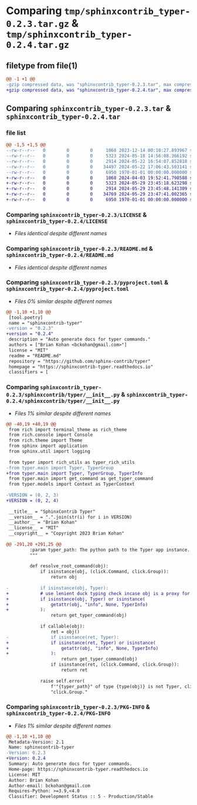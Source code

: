 # Comparing `tmp/sphinxcontrib_typer-0.2.3.tar.gz` & `tmp/sphinxcontrib_typer-0.2.4.tar.gz`

## filetype from file(1)

```diff
@@ -1 +1 @@
-gzip compressed data, was "sphinxcontrib_typer-0.2.3.tar", max compression
+gzip compressed data, was "sphinxcontrib_typer-0.2.4.tar", max compression
```

## Comparing `sphinxcontrib_typer-0.2.3.tar` & `sphinxcontrib_typer-0.2.4.tar`

### file list

```diff
@@ -1,5 +1,5 @@
--rw-r--r--   0        0        0     1068 2023-12-14 00:10:27.893967 sphinxcontrib_typer-0.2.3/LICENSE
--rw-r--r--   0        0        0     5323 2024-05-18 14:56:08.366192 sphinxcontrib_typer-0.2.3/README.md
--rw-r--r--   0        0        0     2914 2024-05-22 16:54:07.852818 sphinxcontrib_typer-0.2.3/pyproject.toml
--rw-r--r--   0        0        0    34497 2024-05-22 17:06:43.503141 sphinxcontrib_typer-0.2.3/sphinxcontrib/typer/__init__.py
--rw-r--r--   0        0        0     6950 1970-01-01 00:00:00.000000 sphinxcontrib_typer-0.2.3/PKG-INFO
+-rw-r--r--   0        0        0     1068 2024-04-03 19:52:41.798588 sphinxcontrib_typer-0.2.4/LICENSE
+-rw-r--r--   0        0        0     5323 2024-05-29 23:45:18.623298 sphinxcontrib_typer-0.2.4/README.md
+-rw-r--r--   0        0        0     2914 2024-05-29 23:45:48.141309 sphinxcontrib_typer-0.2.4/pyproject.toml
+-rw-r--r--   0        0        0    34769 2024-05-29 23:47:41.002365 sphinxcontrib_typer-0.2.4/sphinxcontrib/typer/__init__.py
+-rw-r--r--   0        0        0     6950 1970-01-01 00:00:00.000000 sphinxcontrib_typer-0.2.4/PKG-INFO
```

### Comparing `sphinxcontrib_typer-0.2.3/LICENSE` & `sphinxcontrib_typer-0.2.4/LICENSE`

 * *Files identical despite different names*

### Comparing `sphinxcontrib_typer-0.2.3/README.md` & `sphinxcontrib_typer-0.2.4/README.md`

 * *Files identical despite different names*

### Comparing `sphinxcontrib_typer-0.2.3/pyproject.toml` & `sphinxcontrib_typer-0.2.4/pyproject.toml`

 * *Files 0% similar despite different names*

```diff
@@ -1,10 +1,10 @@
 [tool.poetry]
 name = "sphinxcontrib-typer"
-version = "0.2.3"
+version = "0.2.4"
 description = "Auto generate docs for typer commands."
 authors = ["Brian Kohan <bckohan@gmail.com>"]
 license = "MIT"
 readme = "README.md"
 repository = "https://github.com/sphinx-contrib/typer"
 homepage = "https://sphinxcontrib-typer.readthedocs.io"
 classifiers = [
```

### Comparing `sphinxcontrib_typer-0.2.3/sphinxcontrib/typer/__init__.py` & `sphinxcontrib_typer-0.2.4/sphinxcontrib/typer/__init__.py`

 * *Files 1% similar despite different names*

```diff
@@ -40,19 +40,19 @@
 from rich import terminal_theme as rich_theme
 from rich.console import Console
 from rich.theme import Theme
 from sphinx import application
 from sphinx.util import logging
 
 from typer import rich_utils as typer_rich_utils
-from typer.main import Typer, TyperGroup
+from typer.main import Typer, TyperGroup, TyperInfo
 from typer.main import get_command as get_typer_command
 from typer.models import Context as TyperContext
 
-VERSION = (0, 2, 3)
+VERSION = (0, 2, 4)
 
 __title__ = "SphinxContrib Typer"
 __version__ = ".".join(str(i) for i in VERSION)
 __author__ = "Brian Kohan"
 __license__ = "MIT"
 __copyright__ = "Copyright 2023 Brian Kohan"
 
@@ -291,20 +291,25 @@
         :param typer_path: The python path to the Typer app instance.
         """
 
         def resolve_root_command(obj):
             if isinstance(obj, (click.Command, click.Group)):
                 return obj
 
-            if isinstance(obj, Typer):
+            # use lenient duck typing check incase obj is a proxy for a Typer instance
+            if isinstance(obj, Typer) or isinstance(
+                getattr(obj, "info", None, TyperInfo)
+            ):
                 return get_typer_command(obj)
 
             if callable(obj):
                 ret = obj()
-                if isinstance(ret, Typer):
+                if isinstance(ret, Typer) or isinstance(
+                    getattr(obj, "info", None, TyperInfo)
+                ):
                     return get_typer_command(obj)
                 if isinstance(ret, (click.Command, click.Group)):
                     return ret
 
             raise self.error(
                 f'"{typer_path}" of type {type(obj)} is not Typer, click.Command or '
                 "click.Group."
```

### Comparing `sphinxcontrib_typer-0.2.3/PKG-INFO` & `sphinxcontrib_typer-0.2.4/PKG-INFO`

 * *Files 1% similar despite different names*

```diff
@@ -1,10 +1,10 @@
 Metadata-Version: 2.1
 Name: sphinxcontrib-typer
-Version: 0.2.3
+Version: 0.2.4
 Summary: Auto generate docs for typer commands.
 Home-page: https://sphinxcontrib-typer.readthedocs.io
 License: MIT
 Author: Brian Kohan
 Author-email: bckohan@gmail.com
 Requires-Python: >=3.9,<4.0
 Classifier: Development Status :: 5 - Production/Stable
```

